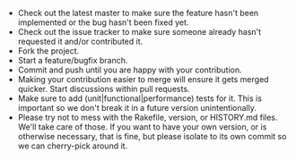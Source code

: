 * Check out the latest master to make sure the feature hasn't been implemented or the bug hasn't been fixed yet.
* Check out the issue tracker to make sure someone already hasn't requested it and/or contributed it.
* Fork the project.
* Start a feature/bugfix branch.
* Commit and push until you are happy with your contribution.
* Making your contribution easier to merge will ensure it gets merged quicker.  Start discussions within pull requests.
* Make sure to add (unit|functional|performance) tests for it. This is important so we don't break it in a future version unintentionally.
* Please try not to mess with the Rakefile, version, or HISTORY.md files.  We'll take care of those. If you want to have your own version, or is otherwise necessary, that is fine, but please isolate to its own commit so we can cherry-pick around it.
